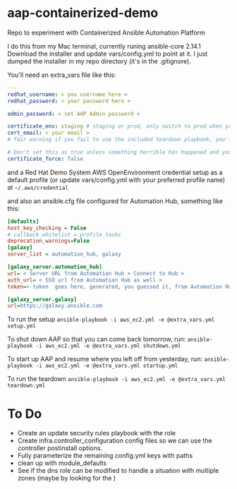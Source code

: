# aap-containerized-demo
Repo to experiment with Containerized Ansible Automation Platform

I do this from my Mac terminal, currently runing ansible-core 2.14.1 
Download the installer and update vars/config.yml to point at it.  I just 
dumped the installer in my repo directory (it's in the .gitignore).  

You'll need an extra_vars file like this:

```yaml
---
redhat_username: < you username here >
redhat_password: < your password here >

admin_password: < set AAP Admin password >

certificate_env: staging # staging or prod, only switch to prod when you've confirmed your setup works
cert_email: < your email >
# fair warning if you fail to use the included teardown playbook, you'll get emails as those certs expire in 90 days

# Don't set this as true unless something horrible has happened and you think it's cert related
certificate_force: false 
```

and a Red Hat Demo System AWS OpenEnvironment credential setup as a default profile (or update vars/config.yml with your preferred profile name) at `~/.aws/credential`

and also an ansible.cfg file configured for Automation Hub, something like this:
```ini
[defaults]
host_key_checking = False
# callback_whitelist = profile_tasks
deprecation_warnings=False
[galaxy]
server_list = automation_hub, galaxy 

[galaxy_server.automation_hub]
url= < Server URL from Automation Hub > Connect to Hub >
auth_url= < SSO url from Automation Hub as well >
token=< token  goes here, generated, you guessed it, from Automation Hub >

[galaxy_server.galaxy]
url=https://galaxy.ansible.com
```

To run the setup 
`ansible-playbook -i aws_ec2.yml -e @extra_vars.yml setup.yml `

To shut down AAP so that you can come back tomorrow, run:
`ansible-playbook -i aws_ec2.yml -e @extra_vars.yml shutdown.yml`

To start up AAP and resume where you left off from yesterday, run:
`ansible-playbook -i aws_ec2.yml -e @extra_vars.yml startup.yml`

To run the teardown
`ansible-playbook -i aws_ec2.yml -e @extra_vars.yml teardown.yml`

# To Do 
- Create an update security rules playbook with the role
- Create infra.controller_configuration config files so we can use the controller postinstall options.
- Fully parameterize the remaining config.yml keys with paths
- clean up with module_defaults
- See if the dns role can be modified to handle a situation with multiple zones (maybe by looking for the )
